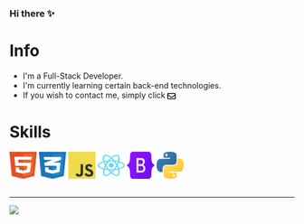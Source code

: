 ### Hi there ✨

# Info
- I'm a Full-Stack Developer.
- I'm currently learning certain back-end technologies.
- If you wish to contact me, simply click <a href="mailto:wisdomnwaka6@gmail.com"> <img src="icons/envelope-regular.svg" width="15" height="15" align="center"> </a>

# Skills
<div style="padding-bottom: 15px">
<img src="icons/html/html.svg" alt="HTML5 Icon" width="48" height="48"> 
<img src="icons/css/css.svg" alt="CSS3 Icon" width="48" height="48">
<img src="icons/js/js.svg" alt="Javascript Icon" width="48" height="48"> 
<img src="icons/reactjs/reactjs.svg" alt="reactjs Icon" width="48" height="48">
<img src="icons/bootstrap/bootstrap.svg" alt="Bootstrap Icon" width="48" height="48">
<img src="icons/python/python.svg" alt="Python Icon" width="48" height="48"> 

<br>
</div>

---

<img src="icons/fyMN.gif" width="1000">
<br><br>
<!--
**Whis360/Whis360** is a ✨ _special_ ✨ repository because its `README.md` (this file) appears on your GitHub profile.

Here are some ideas to get you started:

- 🔭 I’m currently working on ...
- 👯 I’m looking to collaborate on ...
- 🤔 I’m looking for help with ...
- 💬 Ask me about ...
- 📫 How to reach me: ...
- 😄 Pronouns: ...
- ⚡ Fun fact: ...
-->

